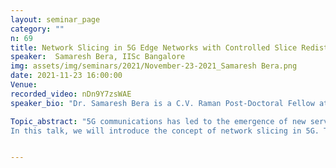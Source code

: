 ```yaml
---
layout: seminar_page
category: ""
n: 69
title: Network Slicing in 5G Edge Networks with Controlled Slice Redistributions
speaker:  Samaresh Bera, IISc Bangalore
img: assets/img/seminars/2021/November-23-2021_Samaresh Bera.png
date: 2021-11-23 16:00:00 
Venue: 
recorded_video: nDn9Y7zsWAE 
speaker_bio: "Dr. Samaresh Bera is a C.V. Raman Post-Doctoral Fellow at the Department of Electrical Communication Engineering, IISc Bangalore, India. Before that, he was a Visiting Researcher at the British Telecom India Research Centre (BTIRC), IISc Bangalore, India. He also worked as a Research Engineer at INRIA Sophia Antipolis, France in a joint collaboration with Nokia Bell Labs, France. He obtained his PhD and MS degrees from the Indian Institute of Technology Kharagpur, India in 2020 and 2015, respectively. He was recognized as a young researcher to attend the 5th Heidelberg Laureate Forum, Germany in 2017. He also received the IEEE Richard E. Merwin scholarship for his outstanding contributions to the IEEE in 2017. His current research interests include software-defined networks, network function virtualization, and 5G network slicing."

Topic_abstract: "5G communications has led to the emergence of new services and applications that are broadly categorized as eMBB, uRLLC, and mMTC. These new services and applications have diverse and stringent quality-of-service (QoS) requirements that range from high bandwidth to ultra-low latency and high reliability. Network operators can no longer support such diverse requirements using the traditional ‘one-size fits all’ network architecture. Network slicing is one of the prominent solution approaches for differentiated service provisioning by creating multiple logical networks. Each logical network is customized based on the application-specific QoS requirements.
In this talk, we will introduce the concept of network slicing in 5G. Then we will discuss the issues with network slice redistributions in 5G edge networks that motivate us to revisit the network slicing problem. We pose it as a constrained optimization problem, which is NP-hard. Subsequently, we will present our proposed solution approach that takes into account the active slice redistributions in network slicing."


---
```


